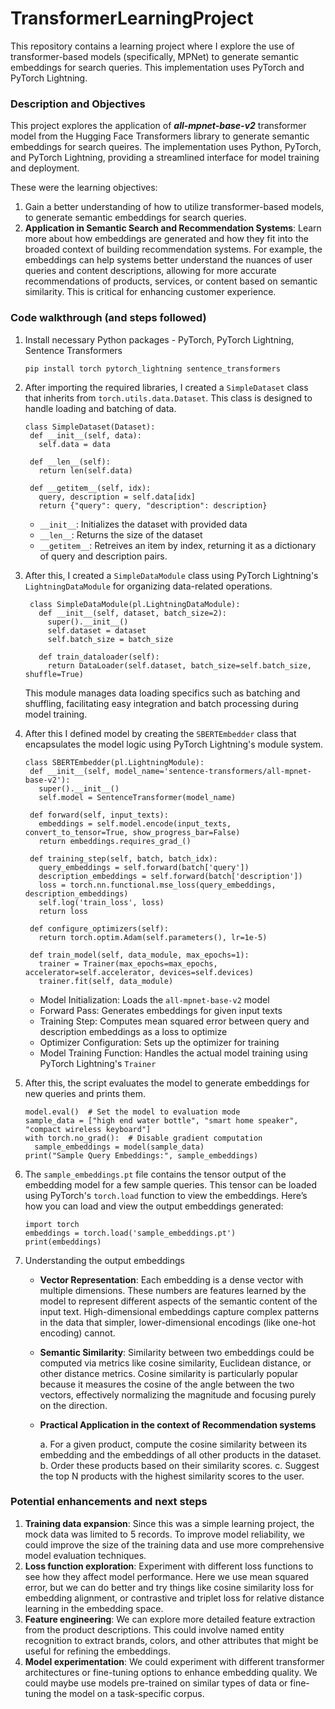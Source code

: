 # TransformerLearningProject
This repository contains a learning project where I explore the use of transformer-based models (specifically, MPNet) to generate semantic embeddings for search queries. This implementation uses PyTorch and PyTorch Lightning. 
### Description and Objectives
This project explores the application of ***all-mpnet-base-v2*** transformer model from the Hugging Face Transformers library to generate semantic embeddings for search queires. The implementation uses Python, PyTorch, and PyTorch Lightning, providing a streamlined interface for model training and deployment.

These were the learning objectives:
1. Gain a better understanding of how to utilize transformer-based models, to generate semantic embeddings for search queries.
2. **Application in Semantic Search and Recommendation Systems**: Learn more about how embeddings are generated and how they fit into the broaded context of building recommendation systems. For example, the embeddings can help systems better understand the nuances of user queries and content descriptions, allowing for more accurate recommendations of products, services, or content based on semantic similarity. This is critical for enhancing customer experience.
    
### Code walkthrough (and steps followed)

1. Install necessary Python packages - PyTorch, PyTorch Lightning, Sentence Transformers

   `pip install torch pytorch_lightning sentence_transformers`

2. After importing the required libraries, I created a `SimpleDataset` class that inherits from `torch.utils.data.Dataset`. This class is designed to handle loading and batching of data.

       class SimpleDataset(Dataset):
        def __init__(self, data):
          self.data = data

        def __len__(self):
          return len(self.data)

        def __getitem__(self, idx):
          query, description = self.data[idx]
          return {"query": query, "description": description}

   - `__init__`: Initializes the dataset with provided data
   - `__len__`: Returns the size of the dataset
   - `__getitem__`: Retreives an item by index, returning it as a dictionary of query and description pairs.
  
3. After this, I created a `SimpleDataModule` class using PyTorch Lightning's `LightningDataModule` for organizing data-related operations.
   
        class SimpleDataModule(pl.LightningDataModule):
          def __init__(self, dataset, batch_size=2):
            super().__init__()
            self.dataset = dataset
            self.batch_size = batch_size

          def train_dataloader(self):
            return DataLoader(self.dataset, batch_size=self.batch_size, shuffle=True)

   This module manages data loading specifics such as batching and shuffling, facilitating easy integration and batch processing during model training. 

4. After this I defined model by creating the `SBERTEmbedder` class that encapsulates the model logic using PyTorch Lightning's module system.

       class SBERTEmbedder(pl.LightningModule):
        def __init__(self, model_name='sentence-transformers/all-mpnet-base-v2'):
          super().__init__()
          self.model = SentenceTransformer(model_name)

        def forward(self, input_texts):
          embeddings = self.model.encode(input_texts, convert_to_tensor=True, show_progress_bar=False)
          return embeddings.requires_grad_()

        def training_step(self, batch, batch_idx):
          query_embeddings = self.forward(batch['query'])
          description_embeddings = self.forward(batch['description'])
          loss = torch.nn.functional.mse_loss(query_embeddings, description_embeddings)
          self.log('train_loss', loss)
          return loss

        def configure_optimizers(self):
          return torch.optim.Adam(self.parameters(), lr=1e-5)

        def train_model(self, data_module, max_epochs=1):
          trainer = Trainer(max_epochs=max_epochs, accelerator=self.accelerator, devices=self.devices)
          trainer.fit(self, data_module)

     - Model Initialization: Loads the `all-mpnet-base-v2` model
     - Forward Pass: Generates embeddings for given input texts
     - Training Step: Computes mean squared error between query and description embeddings as a loss to optimize
     - Optimizer Configuration: Sets up the optimizer for training
     - Model Training Function: Handles the actual model training using PyTorch Lightning's `Trainer` 
  
  5. After this, the script evaluates the model to generate embeddings for new queries and prints them.

         model.eval()  # Set the model to evaluation mode
         sample_data = ["high end water bottle", "smart home speaker", "compact wireless keyboard"]
         with torch.no_grad():  # Disable gradient computation
           sample_embeddings = model(sample_data)
         print("Sample Query Embeddings:", sample_embeddings)

  6. The `sample_embeddings.pt` file contains the tensor output of the embedding model for a few sample queries. This tensor can be loaded using PyTorch's `torch.load` function to view the 
     embeddings. Here’s how you can load and view the output embeddings generated:

         import torch
         embeddings = torch.load('sample_embeddings.pt')
         print(embeddings)

  7. Understanding the output embeddings

      - **Vector Representation**: Each embedding is a dense vector with multiple dimensions. These numbers are features learned by the model to represent different aspects of the semantic                                     content of the input text. High-dimensional embeddings capture complex patterns in the data that simpler, lower-dimensional encodings (like one-hot 
                                   encoding) cannot.
      - **Semantic Similarity**: Similarity between two embeddings could be computed via metrics like cosine similarity, Euclidean distance, or other distance metrics. Cosine similarity is 
                                 particularly popular because it measures the cosine of the angle between the two vectors, effectively normalizing the magnitude and focusing purely on the 
                                 direction.
      - **Practical Application in the context of Recommendation systems**
        
          a. For a given product, compute the cosine similarity between its embedding and the embeddings of all other products in the dataset.
          b. Order these products based on their similarity scores.
          c. Suggest the top N products with the highest similarity scores to the user.

 ### Potential enhancements and next steps ###

  1. **Training data expansion**: Since this was a simple learning project, the mock data was limited to 5 records. To improve model reliability, we could improve the size of the training 
                                  data and use more comprehensive model evaluation techniques.
  2. **Loss function exploration**: Experiment with different loss functions to see how they affect model performance. Here we use mean squared error, but we can do better and try things 
                                    like cosine similarity loss for embedding alignment, or contrastive and triplet loss for relative distance learning in the embedding space.
  3. **Feature engineering**: We can explore more detailed feature extraction from the product descriptions. This could involve named entity recognition to extract brands, colors, and other 
                              attributes that might be useful for refining the embeddings.
  4. **Model experimentation**: We could experiment with different transformer architectures or fine-tuning options to enhance embedding quality. We could maybe use models pre-trained on 
                                similar types of data or fine-tuning the model on a task-specific corpus.  
 





